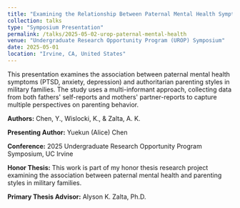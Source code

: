 ```yaml
---
title: "Examining the Relationship Between Paternal Mental Health Symptoms and Parenting Styles: A Multi-Informant Study"
collection: talks
type: "Symposium Presentation"
permalink: /talks/2025-05-02-urop-paternal-mental-health
venue: "Undergraduate Research Opportunity Program (UROP) Symposium"
date: 2025-05-01
location: "Irvine, CA, United States"
---
```


This presentation examines the association between paternal mental health symptoms (PTSD, anxiety, depression) and authoritarian parenting styles in military families. The study uses a multi-informant approach, collecting data from both fathers' self-reports and mothers' partner-reports to capture multiple perspectives on parenting behavior.

**Authors:** Chen, Y., Wislocki, K., & Zalta, A. K.

**Presenting Author:** Yuekun (Alice) Chen

**Conference:** 2025 Undergraduate Research Opportunity Program Symposium, UC Irvine

**Honor Thesis:** This work is part of my honor thesis research project examining the association between paternal mental health and parenting styles in military families.

**Primary Thesis Advisor:** Alyson K. Zalta, Ph.D.

